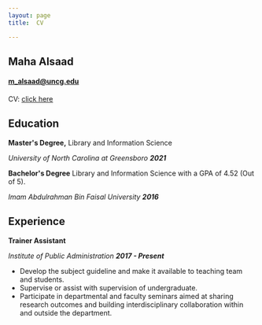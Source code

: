 ```yaml
---
layout: page
title:  CV

---
```


## Maha Alsaad
#### [m_alsaad@uncg.edu](mailto:m_alsaad@uncg.edu)
CV:
[click here](https://drive.google.com/file/d/1bLbLcisIVu2vw4pPNKkmKvs9tiVeyVJu/view?usp=sharing)

## Education
**Master's Degree,** Library and Information Science

_University of North Carolina at Greensboro_ **_2021_**

**Bachelor's Degree** Library and Information Science with a GPA of 4.52 (Out of 5).

_Imam Abdulrahman Bin Faisal University_ **_2016_**

## Experience
**Trainer Assistant**

_Institute of Public Administration_ **_2017 - Present_**

  * Develop the subject guideline and make it available to teaching team and students.
  * Supervise or assist with supervision of undergraduate.
  * Participate in departmental and faculty seminars aimed at sharing research outcomes and building interdisciplinary collaboration within and outside the department.
